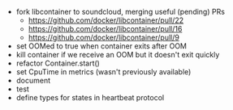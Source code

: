 - fork libcontainer to soundcloud, merging useful (pending) PRs
  - https://github.com/docker/libcontainer/pull/22
  - https://github.com/docker/libcontainer/pull/16
  - https://github.com/docker/libcontainer/pull/9
- set OOMed to true when container exits after OOM
- kill container if we receive an OOM but it doesn't exit quickly
- refactor Container.start()
- set CpuTime in metrics (wasn't previously available)
- document
- test
- define types for states in heartbeat protocol
